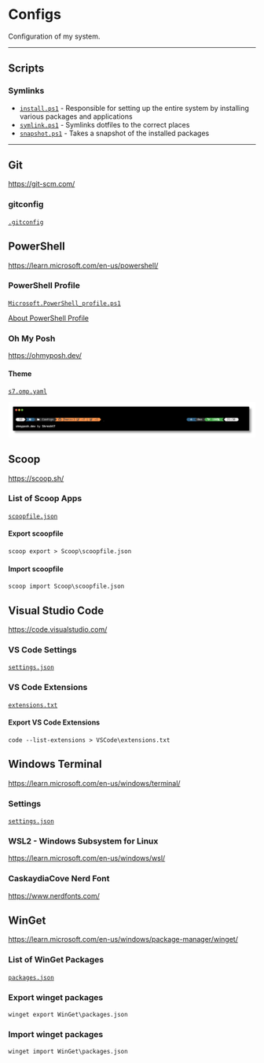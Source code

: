 # Configs

Configuration of my system. 

---

## Scripts

### Symlinks

- [`install.ps1`](Scripts/install.ps1) - Responsible for setting up the entire system by installing various packages and applications
- [`symlink.ps1`](Scripts/symlink.ps1) - Symlinks dotfiles to the correct places
- [`snapshot.ps1`](Scripts/snapshot.ps1) - Takes a snapshot of the installed packages

---

## Git

https://git-scm.com/

### gitconfig

[`.gitconfig`](Git/.gitconfig)

## PowerShell

https://learn.microsoft.com/en-us/powershell/

### PowerShell Profile

[`Microsoft.PowerShell_profile.ps1`](PowerShell/Microsoft.PowerShell_profile.ps1)

[About PowerShell Profile](https://docs.microsoft.com/en-us/powershell/module/microsoft.powershell.core/about/about_profiles?view=powershell-7.2)
### Oh My Posh

https://ohmyposh.dev/

#### Theme

[`s7.omp.yaml`](PowerShell/Themes/s7.omp.yaml)


![oh-my-posh-prompt-theme](s7-prompt.png)

## Scoop

https://scoop.sh/

### List of Scoop Apps

[`scoopfile.json`](Scoop/scoopfile.json)

#### Export scoopfile

```shell
scoop export > Scoop\scoopfile.json
```

#### Import scoopfile

```shell
scoop import Scoop\scoopfile.json
```

## Visual Studio Code

https://code.visualstudio.com/

### VS Code Settings

[`settings.json`](VSCode/settings.json)

### VS Code Extensions

[`extensions.txt`](VSCode/extensions.txt)

#### Export VS Code Extensions

```shell
code --list-extensions > VSCode\extensions.txt
```

## Windows Terminal

https://learn.microsoft.com/en-us/windows/terminal/

### Settings

[`settings.json`](Windows-Terminal/settings.json)

### WSL2 - Windows Subsystem for Linux

https://learn.microsoft.com/en-us/windows/wsl/

### CaskaydiaCove Nerd Font

https://www.nerdfonts.com/

## WinGet

https://learn.microsoft.com/en-us/windows/package-manager/winget/

### List of WinGet Packages

[`packages.json`](WinGet/packages.json)

### Export winget packages
```shell
winget export WinGet\packages.json
```
### Import winget packages
```shell
winget import WinGet\packages.json
```
